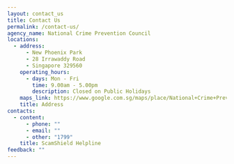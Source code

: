```yaml
---
layout: contact_us
title: Contact Us
permalink: /contact-us/
agency_name: National Crime Prevention Council
locations:
  - address:
      - New Phoenix Park
      - 28 Irrawaddy Road
      - Singapore 329560
    operating_hours:
      - days: Mon - Fri
        time: 9.00am - 5.00pm
        description: Closed on Public Holidays
    maps_link: https://www.google.com.sg/maps/place/National+Crime+Prevention+Council/@1.3241474,103.8426961,17z/data=!3m2!4b1!5s0x31da19de27fc6a4f:0xdbf9c4d6c85f96a3!4m6!3m5!1s0x31da19dfcfec8c13:0xce16ac1e70734701!8m2!3d1.324142!4d103.845271!16s%2Fg%2F1tfkn828
    title: Address
contacts:
  - content:
      - phone: ""
      - email: ""
      - other: "1799"
    title: ScamShield Helpline
feedback: ""
---
```

